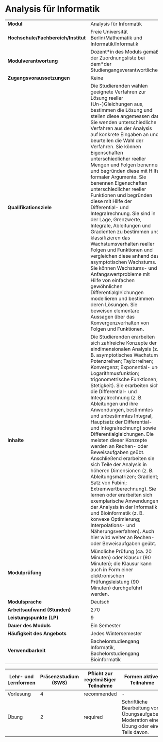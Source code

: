 # Analysis für Informatik

| | |
|-|-|
|**Modul**                           | Analysis für Informatik |
|**Hochschule/Fachbereich/Institut** | Freie Universität Berlin/Mathematik und Informatik/Informatik |
|**Modulverantwortung**              | Dozent\*in des Moduls gemäß der Zuordnungsliste bei dem\*der Studiengangsverantwortlichen |
|**Zugangsvoraussetzungen**          | Keine |
|**Qualifikationsziele**             | Die Studierenden wählen geeignete Verfahren zur Lösung reeller (Un-)Gleichungen aus, bestimmen die Lösung und stellen diese angemessen dar. Sie wenden unterschiedliche Verfahren aus der Analysis auf konkrete Eingaben an und beurteilen die Wahl der Verfahren. Sie können Eigenschaften unterschiedlicher reeller Mengen und Folgen benennen und begründen diese mit Hilfe formaler Argumente. Sie benennen Eigenschaften unterschiedlicher reeller Funktionen und begründen diese mit Hilfe der Differential- und Integralrechnung. Sie sind in der Lage, Grenzwerte, Integrale, Ableitungen und Gradienten zu bestimmen und klassifizieren das Wachstumsverhalten reeller Folgen und Funktionen und vergleichen diese anhand des asymptotischen Wachstums. Sie können Wachstums- und Anfangswertprobleme mit Hilfe von einfachen gewöhnlichen Differentialgleichungen modellieren und bestimmen deren Lösungen. Sie beweisen elementare Aussagen über das Konvergenzverhalten von Folgen und Funktionen. |
|**Inhalte**                         | Die Studierenden erarbeiten sich zahlreiche Konzepte der eindimensionalen Analysis (z. B. asymptotisches Wachstum; Potenzreihen; Taylorreihen; Konvergenz; Exponential- und Logarithmusfunktion; trigonometrische Funktionen; Stetigkeit). Sie erarbeiten sich die Differential- und Integralrechnung (z. B. Ableitungen und ihre Anwendungen, bestimmtes und unbestimmtes Integral, Hauptsatz der Differential- und Integralrechnung) sowie Differentialgleichungen. Die meisten dieser Konzepte werden an Rechen- oder Beweisaufgaben geübt. Anschließend erarbeiten sie sich Teile der Analysis in höheren Dimensionen (z. B. Ableitungsmatrizen; Gradient; Satz von Fubini; Extremwertberechnung). Sie lernen oder erarbeiten sich exemplarische Anwendungen der Analysis in der Informatik und Bioinformatik (z. B. konvexe Optimierung; Interpolations- und Näherungsverfahren). Auch hier wird weiter an Rechen- oder Beweisaufgaben geübt. |
|**Modulprüfung**                    | Mündliche Prüfung (ca. 20 Minuten) oder Klausur (90 Minuten); die Klausur kann auch in Form einer elektronischen Prüfungsleistung (90 Minuten) durchgeführt werden. |
|**Modulsprache**                    | Deutsch |
|**Arbeitsaufwand (Stunden)**        | 270|
|**Leistungspunkte (LP)**            | 9 |
|**Dauer des Moduls**                | Ein Semester |
|**Häufigkeit des Angebots**         | Jedes Wintersemester |
|**Verwendbarkeit**                  | Bachelorstudiengang Informatik, Bachelorstudiengang Bioinformatik |

| Lehr- und Lernformen | Präsenzstudium <br> (SWS) | Pflicht zur regelmäßiger Teilnahme | Formen aktiver Teilnahme |
| ---------------------|---------------------------|------------------------------------|------------------------- |
| Vorlesung | 4 | recommended | - |
| Übung | 2 | required | Schriftliche Bearbeitung von Übungsaufgaben. Moderation einer Übung oder eines Teils davon. |
